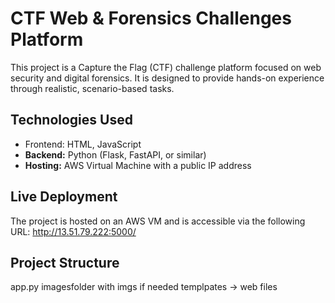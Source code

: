 # CTF Web & Forensics Challenges Platform

This project is a Capture the Flag (CTF) challenge platform focused on web security and digital forensics. It is designed to provide hands-on experience through realistic, scenario-based tasks.

## Technologies Used

- Frontend: HTML, JavaScript  
- **Backend:** Python (Flask, FastAPI, or similar)  
- **Hosting:** AWS Virtual Machine with a public IP address

## Live Deployment

The project is hosted on an AWS VM and is accessible via the following URL:
http://13.51.79.222:5000/

## Project Structure
app.py
imagesfolder with imgs if needed
templpates -> web files